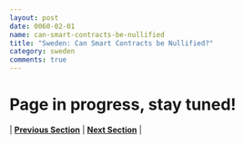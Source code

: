 ```yaml
---
layout: post
date: 0060-02-01
name: can-smart-contracts-be-nullified
title: "Sweden: Can Smart Contracts be Nullified?"
category: sweden
comments: true
---
```


# Page in progress, stay tuned!




| **[Previous Section](https://neo-project.github.io/global-blockchain-compliance-hub//sweden/sweden-dispute-resolution.html)** | **[Next Section]( https://neo-project.github.io/global-blockchain-compliance-hub//sweden/sweden-suggested-readings.html)** |
